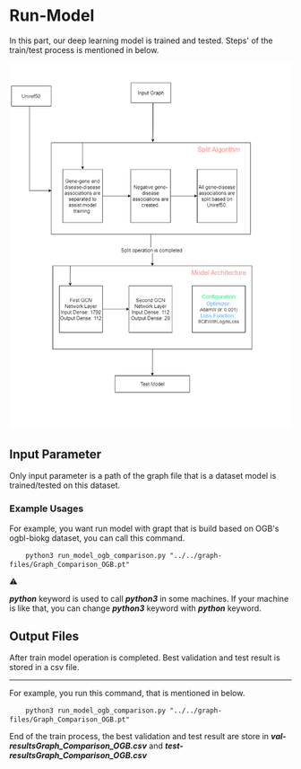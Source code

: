 # Run-Model

In this part, our deep learning model is trained and tested. Steps' of the train/test process is mentioned in below.

<p align="center"> 
    <img src="run-model.png">
</p>

## Input Parameter
Only input parameter is a path of the graph file that is a dataset model is trained/tested on this dataset.

### Example Usages
For example, you want run model with grapt that is build based on OGB's ogbl-biokg dataset, you can call this command.

```
    python3 run_model_ogb_comparison.py "../../graph-files/Graph_Comparison_OGB.pt"
```

:warning:

***python*** keyword is used to call ***python3*** in some machines. If your machine is like that, you can change ***python3*** keyword with ***python*** keyword.

## Output Files

After train model operation is completed. Best validation and test result is stored in a csv file.

---

For example, you run this command, that is mentioned in below.
```
    python3 run_model_ogb_comparison.py "../../graph-files/Graph_Comparison_OGB.pt"
```

End of the train process, the best validation and test result are store in ***val-resultsGraph_Comparison_OGB.csv*** and ***test-resultsGraph_Comparison_OGB.csv***
